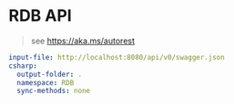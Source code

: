 # RDB API
> see https://aka.ms/autorest

``` yaml
input-file: http://localhost:8080/api/v0/swagger.json
csharp:
  output-folder: .
  namespace: RDB
  sync-methods: none
```
